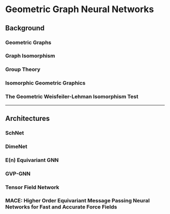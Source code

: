 # Geometric Graph Neural Networks

## Background

### Geometric Graphs

### Graph Isomorphism

### Group Theory

### Isomorphic Geometric Graphics

### The Geometric Weisfeiler-Lehman Isomorphism Test

---

## Architectures

### SchNet

### DimeNet

### E(n) Equivariant GNN

### GVP-GNN

### Tensor Field Network

### MACE: Higher Order Equivariant Message Passing Neural Networks for Fast and Accurate Force Fields
